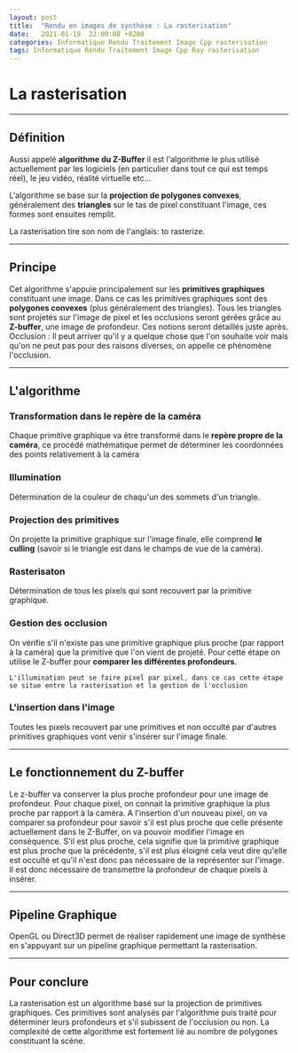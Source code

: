 ```yaml
---
layout: post
title:  "Rendu en images de synthèse : La rasterisation"
date:   2021-01-19  22:00:08 +0200
categories: Informatique Rendu Traitement Image Cpp rasterisation
tags: Informatique Rendu Traitement Image Cpp Ray rasterisation
---
```

# La rasterisation
--------------

## Définition

Aussi appelé **algorithme du Z-Buffer** il est l'algorithme le plus utilisé actuellement par les logiciels (en particulier dans tout ce qui est temps réel), le jeu vidéo, réalité virtuelle etc...

L'algorithme se base sur la **projection de polygones convexes**, généralement des **triangles** sur le tas de pixel constituant l'image, ces formes sont ensuites remplit.

La rasterisation tire son nom de l'anglais: to rasterize. 

------------

## Principe

Cet algorithme s'appuie principalement sur les **primitives graphiques** constituant une image. Dans ce cas les primitives graphiques sont des **polygones convexes** (plus généralement des triangles). Tous les triangles sont projetés sur l'image de pixel et les occlusions seront gérées grâce au **Z-buffer**, une image de profondeur. Ces notions seront détaillés juste après.
    Occlusion : Il peut arriver qu'il y a quelque chose que l'on souhaite voir mais qu'on ne peut pas pour des raisons diverses, on appelle ce phénomène l'occlusion.

------------------
## L'algorithme

### Transformation dans le repère de la caméra

Chaque primitive graphique va être transformé dans le **repère propre de la caméra**, ce procédé mathématique permet de déterminer les coordonnées des points relativement à la caméra

### Illumination

Détermination de la couleur de chaqu'un des sommets d'un triangle.

### Projection des primitives

On projette la primitive graphique sur l'image finale, elle comprend **le culling** (savoir si le triangle est dans le champs de vue de la caméra).

### Rasterisaton

Détermination de tous les pixels qui sont recouvert par la primitive graphique.

### Gestion des occlusion

On vérifie s'il n'existe pas une primitive graphique plus proche (par rapport à la caméra) que la primitive que l'on vient de projeté. Pour cette étape on utilise le Z-buffer pour **comparer les différentes profondeurs**.

    L'illumination peut se faire pixel par pixel, dans ce cas cette étape se situe entre la rasterisation et la gestion de l'occlusion

### L'insertion dans l'image

Toutes les pixels recouvert par une primitives et non occulté par d'autres primitives graphiques vont venir s'insérer sur l'image finale.

------------

## Le fonctionnement du Z-buffer

Le z-buffer va conserver la plus proche profondeur pour une image de profondeur.
Pour chaque pixel, on connait la primitive graphique la plus proche par rapport à la caméra.
A l'insertion d'un nouveau pixel, on va comparer sa profondeur pour savoir s'il est plus proche que celle présente actuellement dans le Z-Buffer, on va pouvoir modifier l'image en conséquence.
S'il est plus proche, cela signifie que la primitive graphique est plus proche que la précédente, s'il est plus éloigné cela veut dire qu'elle est occulté et qu'il n'est donc pas nécessaire de la représenter sur l'image.
Il est donc nécessaire de transmettre la profondeur de chaque pixels à insérer. 

------------

## Pipeline Graphique

OpenGL ou Direct3D permet de réaliser rapidement une image de synthèse en s'appuyant sur un pipeline graphique permettant la rasterisation.

---------------

## Pour conclure

La rasterisation est un algorithme basé sur la projection de primitives graphiques. Ces primitives sont analysés par l'algorithme puis traité pour déterminer leurs profondeurs et s'il subissent de l'occlusion ou non. La complexité de cette algorithme est fortement lié au nombre de polygones constituant la scène.